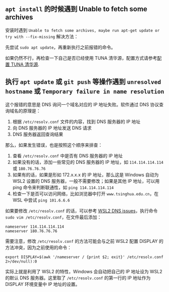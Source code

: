 ## `apt install` 的时候遇到 Unable to fetch some archives

安装时遇到 `Unable to fetch some archives, maybe run apt-get update or try with --fix-missing` 解决方法：

先尝试 `sudo apt update`，再重新执行之前报错的命令。

如果仍然不行，再检查一下自己是否已经使用 TUNA 清华源，配置方式请参考[配置 TUNA 清华源](https://physics-data.meow.plus/faq/env/linux/#tuna).

## 执行 `apt update` 或 `git push` 等操作遇到 `unresolved hostname` 或 `Temporary failure in name resolution`

这个报错的意思是 DNS 询问一个域名对应的 IP 地址失败。软件通过 DNS 协议查询域名的原理是：

1. 根据 `/etc/resolv.conf` 文件的内容，找到 DNS 服务器的 IP 地址
2. 向 DNS 服务器的 IP 地址发送 DNS 请求
3. DNS 服务器返回查询结果

那么，如果发生错误，也是按照这个顺序来排查：

1. 查看 `/etc/resolv.conf` 中是否有 DNS 服务器的 IP 地址
2. 如果没有的话，添加一些常见的 DNS 服务器的 IP 地址，如 `114.114.114.114` 或 `180.76.76.76`
3. 如果有的话，如果是形如 172.x.x.x 的 IP 地址，那么这是 Windows 自动为 WSL2 设置的 DNS 服务器，一般不需要修改；如果是其他 IP 地址，可以用 ping 命令来判断联通性，如 `ping 114.114.114.114`
4. 检查一下是否可以访问网络，比如浏览器中打开 `www.tsinghua.edu.cn`，在 WSL 中尝试 `ping 101.6.6.6`

如果要修改 `/etc/resolv.conf` 的话，可以参考 [WSL2 DNS issues](https://github.com/microsoft/WSL/issues/5256)，执行命令 `sudo vim /etc/resolv.conf`，在文件最后添加：

```config
nameserver 114.114.114.114
nameserver 180.76.76.76
```

需要注意，修改 `/etc/resolv.conf` 的方法可能会与之前 WSL2 配置 DISPLAY 的方法冲突，因为之前使用的命令：

```shell
export DISPLAY=$(awk '/nameserver / {print $2; exit}' /etc/resolv.conf 2>/dev/null):0
```

实际上就是利用了 WSL2 的特性，Windows 会自动把自己的 IP 地址设为 WSL2 的默认 DNS 服务器。这里取了 `/etc/resolv.conf` 的第一行的 IP 地址作为 DISPLAY 环境变量中 IP 地址的设置。
